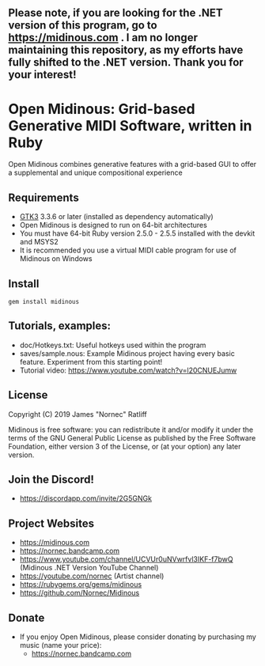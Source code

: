 ## Please note, if you are looking for the .NET version of this program, go to https://midinous.com . I am no longer maintaining this repository, as my efforts have fully shifted to the .NET version. Thank you for your interest!


# Open Midinous: Grid-based Generative MIDI Software, written in Ruby

Open Midinous combines generative features with a grid-based GUI to offer a supplemental and unique compositional experience

## Requirements

* [GTK3](http://www.gtk.org/) 3.3.6 or later (installed as dependency automatically)
* Open Midinous is designed to run on 64-bit architectures
* You must have 64-bit Ruby version 2.5.0 - 2.5.5 installed with the devkit and MSYS2
* It is recommended you use a virtual MIDI cable program for use of Midinous on Windows

## Install

    gem install midinous

## Tutorials, examples:

* doc/Hotkeys.txt: Useful hotkeys used within the program
* saves/sample.nous: Example Midinous project having every basic feature. Experiment from this starting point!
* Tutorial video: https://www.youtube.com/watch?v=l20CNUEJumw

## License

Copyright (C) 2019 James "Nornec" Ratliff

Midinous is free software: you can redistribute it and/or modify
it under the terms of the GNU General Public License as published by
the Free Software Foundation, either version 3 of the License, or
(at your option) any later version.

## Join the Discord!

* https://discordapp.com/invite/2G5GNGk

## Project Websites

* https://midinous.com
* https://nornec.bandcamp.com
* https://www.youtube.com/channel/UCVUr0uNVwrfvl3IKF-f7bwQ (Midinous .NET Version YouTube Channel)
* https://youtube.com/nornec (Artist channel)
* https://rubygems.org/gems/midinous
* https://github.com/Nornec/Midinous

## Donate

* If you enjoy Open Midinous, please consider donating by purchasing my music (name your price):
    * https://nornec.bandcamp.com
